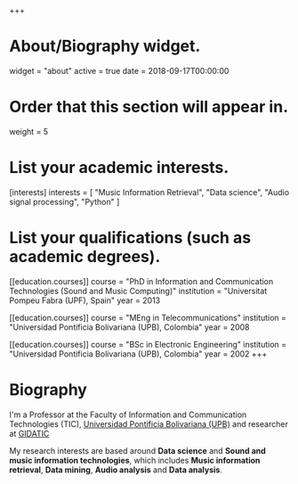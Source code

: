 +++
# About/Biography widget.
widget = "about"
active = true
date = 2018-09-17T00:00:00

# Order that this section will appear in.
weight = 5

# List your academic interests.
[interests]
  interests = [
  "Music Information Retrieval",
  "Data science",
  "Audio signal processing",
  "Python"
  ]

# List your qualifications (such as academic degrees).
[[education.courses]]
  course = "PhD in Information and Communication Technologies (Sound and Music Computing)"
  institution = "Universitat Pompeu Fabra (UPF), Spain"
  year = 2013

[[education.courses]]
  course = "MEng in Telecommunications"
  institution = "Universidad Pontificia Bolivariana (UPB), Colombia"
  year = 2008

[[education.courses]]
  course = "BSc in Electronic Engineering"
  institution = "Universidad Pontificia Bolivariana (UPB), Colombia"
  year = 2002
+++

# Biography

I'm a Professor at the Faculty of Information and Communication Technologies (TIC), [Universidad Pontificia Bolivariana (UPB)](http://www.upb.edu.co/) and researcher at [GIDATIC](https://www.upb.edu.co/es/investigacion/nuestro-sistema/grupos/grupo-investigaciones-desarrollo-aplicacion-telecomunicaciones-informatica-medellin)

My research interests are based around **Data science** and **Sound and music information technologies**, which includes **Music information retrieval**, **Data mining**, **Audio analysis** and **Data analysis**.

